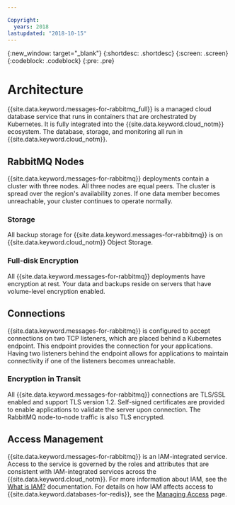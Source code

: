 ```yaml
---

Copyright:
  years: 2018
lastupdated: "2018-10-15"
---
```


{:new_window: target="_blank"}
{:shortdesc: .shortdesc}
{:screen: .screen}
{:codeblock: .codeblock}
{:pre: .pre}

# Architecture

{{site.data.keyword.messages-for-rabbitmq_full}} is a managed cloud database service that runs in containers that are orchestrated by Kubernetes. It is fully integrated into the {{site.data.keyword.cloud_notm}} ecosystem. The database, storage, and monitoring all run in {{site.data.keyword.cloud_notm}}.

## RabbitMQ Nodes

{{site.data.keyword.messages-for-rabbitmq}} deployments contain a cluster with three nodes. All three nodes are equal peers. The cluster is spread over the region's availability zones. If one data member becomes unreachable, your cluster continues to operate normally.

### Storage

All backup storage for {{site.data.keyword.messages-for-rabbitmq}} is on {{site.data.keyword.cloud_notm}} Object Storage.

### Full-disk Encryption

All {{site.data.keyword.messages-for-rabbitmq}} deployments have encryption at rest. Your data and backups reside on servers that have volume-level encryption enabled.

## Connections

{{site.data.keyword.messages-for-rabbitmq}} is configured to accept connections on two TCP listeners, which are placed behind a Kubernetes endpoint. This endpoint provides the connection for your applications. Having two listeners behind the endpoint allows for applications to maintain connectivity if one of the listeners becomes unreachable.

### Encryption in Transit

All {{site.data.keyword.messages-for-rabbitmq}} connections are TLS/SSL enabled and support TLS version 1.2. Self-signed certificates are provided to enable applications to validate the server upon connection. The RabbitMQ node-to-node traffic is also TLS encrypted.

## Access Management

{{site.data.keyword.messages-for-rabbitmq}} is an IAM-integrated service. Access to the service is governed by the roles and attributes that are consistent with IAM-integrated services across the {{site.data.keyword.cloud_notm}}. For more information about IAM, see the [What is IAM?](https://{DomainName}/docs/iam/index.html#iamoverview) documentation. For details on how IAM affects access to {{site.data.keyword.databases-for-redis}}, see the [Managing Access](./access-management.html) page.

